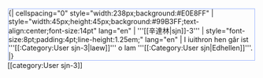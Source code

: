 <div style="float:left;border:solid #99B3FF 1px;margin:1px">
{| cellspacing="0" style="width:238px;background:#E0E8FF"
| style="width:45px;height:45px;background:#99B3FF;text-align:center;font-size:14pt" lang="en" | '''[[辛達林|sjn]]-3'''
| style="font-size:8pt;padding:4pt;line-height:1.25em;" lang="en" | I iuithron hen gâr ist '''[[:Category:User sjn-3|laew]]''' o lam '''[[:Category:User sjn|Edhellen]]'''.
|}
</div>

[[category:User sjn-3]]<noinclude>
</noinclude>